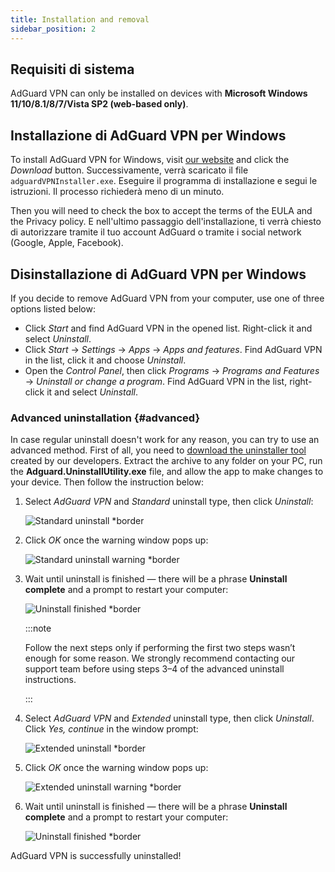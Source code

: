 ```yaml
---
title: Installation and removal
sidebar_position: 2
---
```


## Requisiti di sistema

AdGuard VPN can only be installed on devices with **Microsoft Windows 11/10/8.1/8/7/Vista SP2 (web-based only)**.

## Installazione di AdGuard VPN per Windows

To install AdGuard VPN for Windows, visit [our website](https://adguard-vpn.com/welcome.html) and click the *Download* button. Successivamente, verrà scaricato il file `adguardVPNInstaller.exe`. Eseguire il programma di installazione e segui le istruzioni. Il processo richiederà meno di un minuto.

Then you will need to check the box to accept the terms of the EULA and the Privacy policy. E nell'ultimo passaggio dell'installazione, ti verrà chiesto di autorizzare tramite il tuo account AdGuard o tramite i social network (Google, Apple, Facebook).

## Disinstallazione di AdGuard VPN per Windows

If you decide to remove AdGuard VPN from your computer, use one of three options listed below:

- Click *Start* and find AdGuard VPN in the opened list. Right-click it and select *Uninstall*.
- Click *Start* → *Settings* → *Apps* → *Apps and features*. Find AdGuard VPN in the list, click it and choose *Uninstall*.
- Open the *Control Panel*, then click *Programs* → *Programs and Features* → *Uninstall or change a program*. Find AdGuard VPN in the list, right-click it and select *Uninstall*.

### Advanced uninstallation {#advanced}

In case regular uninstall doesn't work for any reason, you can try to use an advanced method. First of all, you need to [download the uninstaller tool](https://cdn.adtidy.org/distr/windows/Uninstall_Utility.zip) created by our developers. Extract the archive to any folder on your PC, run the **Adguard.UninstallUtility.exe** file, and allow the app to make changes to your device. Then follow the instruction below:

1. Select *AdGuard VPN* and *Standard* uninstall type, then click *Uninstall*:

    ![Standard uninstall *border](https://cdn.adguardvpn.com/content/kb/vpn/windows/vpn_standard.jpg)

1. Click *OK* once the warning window pops up:

    ![Standard uninstall warning *border](https://cdn.adtidy.org/content/kb/vpn/windows/vpn_standard_warning.jpg)

1. Wait until uninstall is finished — there will be a phrase **Uninstall complete** and a prompt to restart your computer:

    ![Uninstall finished *border](https://cdn.adguardvpn.com/content/kb/vpn/windows/vpn_standard_complete.jpg)

    :::note

    Follow the next steps only if performing the first two steps wasn’t enough for some reason. We strongly recommend contacting our support team before using steps 3–4 of the advanced uninstall instructions.

    :::

1. Select *AdGuard VPN* and *Extended* uninstall type, then click *Uninstall*. Click *Yes, continue* in the window prompt:

    ![Extended uninstall *border](https://cdn.adguardvpn.com/content/kb/vpn/windows/vpn_extended.jpg)

1. Click *OK* once the warning window pops up:

    ![Extended uninstall warning *border](https://cdn.adtidy.org/content/kb/vpn/windows/vpn_standard_warning.jpg)

1. Wait until uninstall is finished — there will be a phrase **Uninstall complete** and a prompt to restart your computer:

    ![Uninstall finished *border](https://cdn.adguardvpn.com/content/kb/vpn/windows/vpn_extended_complete.jpg)

AdGuard VPN is successfully uninstalled!
